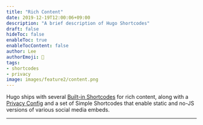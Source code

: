 ```yaml
---
title: "Rich Content"
date: 2019-12-19T12:00:06+09:00
description: "A brief description of Hugo Shortcodes"
draft: false
hideToc: false
enableToc: true
enableTocContent: false
author: Lee
authorEmoji: 👺
tags: 
- shortcodes
- privacy
image: images/feature2/content.png
---
```


Hugo ships with several [Built-in Shortcodes](https://gohugo.io/content-management/shortcodes/#use-hugo-s-built-in-shortcodes) for rich content, along with a [Privacy Config](https://gohugo.io/about/hugo-and-gdpr/) and a set of Simple Shortcodes that enable static and no-JS versions of various social media embeds.
<!--more-->
---

<br>

